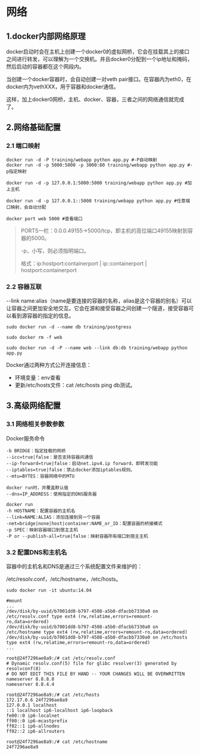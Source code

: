 # 网络

## 1.docker内部网络原理

docker启动时会在主机上创建一个docker0的虚拟网桥，它会在挂载其上的接口之间进行转发，可以理解为一个交换机。并且docker0分配到一个ip地址和掩码，然后启动的容器都在这个网段内。

当创建一个docker容器时，会自动创建一对veth pair接口。在容器内为eth0，在docker内为vethXXX，用于容器和docker通信。

这样，加上docker0网桥，主机、docker、容器，三者之间的网络通信就完成了。

## 2.网络基础配置

### 2.1 端口映射

```text
docker run -d -P training/webapp python app.py #-P自动映射
docker run -d -p 5000:5000 -p 3000:80 training/webapp python app.py #-p指定映射

docker run -d -p 127.0.0.1:5000:5000 training/webapp python app.py #加上主机

docker run -d -p 127.0.0.1::5000 training/webapp python app.py #任意端口映射，会自动分配

docker port web 5000 #查看端口
```

> PORTS一栏：0.0.0.49155-&gt;5000/tcp，即主机的高位端口49155映射到容器的5000。
>
> -p，小写，则必须指明端口。
>
> 格式：ip:hostport:containerport \| ip::containerport \| hostport:containerport

### 2.2 容器互联

--link name:alias（name是要连接的容器的名称，alias是这个容器的别名）可以让容器之间更加安全地交互。它会在源和接受容器之间创建一个隧道，接受容器可以看到源容器的指定的信息。

```text
sudo docker run -d --name db training/postgress

sudo docker rm -f web

sudo docker run -d -P --name web --link db:db training/webapp python app.py
```

Docker通过两种方式公开连接信息：

* 环境变量：env查看
* 更新/etc/hosts文件：cat /etc/hosts ping db测试。

## 3.高级网络配置

### 3.1 网络相关参数参数

Docker服务命令

```text
-b BRIDGE：指定挂载的网桥
--icc=true|false：是否支持容器间通信
--ip-forward=true|false：启动net.ipv4.ip forward，即转发功能
--iptables=true|false：禁止docker添加iptables规则。
--mtu=BYTES：容器网络中的MTU

docker run时，并覆盖默认值
--dns=IP_ADDRESS：使用指定的DNS服务器

docker run
-h HOSTNAME：配置容器的主机名
--link=NAME:ALIAS：添加连接到另一个容器
-net=bridge|none|host|container:NAME_or_ID：配置容器的桥接模式
-p SPEC：映射容器端口到宿主主机
-P or --publish-all=true|false：映射容器所有端口到宿主主机
```

### 3.2 配置DNS和主机名

容器中的主机名和DNS是通过三个系统配置文件来维护的：

/etc/resolv.conf，/etc/hostname，/etc/hosts。

```text
sudo docker run -it ubuntu:14.04

#mount
...
/dev/disk/by-uuid/b7001dd8-b797-4508-a5b0-dfacbb7330a0 on /etc/resolv.conf type ext4 (rw,relatime,errors=remount-ro,data=ordered)
/dev/disk/by-uuid/b7001dd8-b797-4508-a5b0-dfacbb7330a0 on /etc/hostname type ext4 (rw,relatime,errors=remount-ro,data=ordered)
/dev/disk/by-uuid/b7001dd8-b797-4508-a5b0-dfacbb7330a0 on /etc/hosts type ext4 (rw,relatime,errors=remount-ro,data=ordered)
...

root@24f7296ae8a9:/# cat /etc/resolv.conf
# Dynamic resolv.conf(5) file for glibc resolver(3) generated by resolvconf(8)
# DO NOT EDIT THIS FILE BY HAND -- YOUR CHANGES WILL BE OVERWRITTEN
nameserver 8.8.8.8
nameserver 8.8.4.4

root@24f7296ae8a9:/# cat /etc/hosts
172.17.0.6 24f7296ae8a9
127.0.0.1 localhost
::1 localhost ip6-localhost ip6-loopback
fe00::0 ip6-localnet
ff00::0 ip6-mcastprefix
ff02::1 ip6-allnodes
ff02::2 ip6-allrouters

root@24f7296ae8a9:/# cat /etc/hostname
24f7296ae8a9
```

